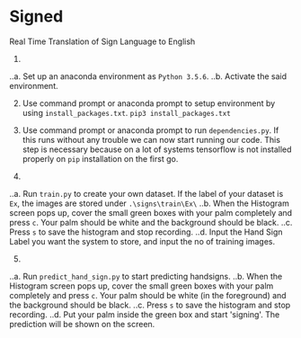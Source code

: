 # Signed
Real Time Translation of Sign Language to English

1. 
..a. Set up an anaconda environment as `Python 3.5.6`.
..b. Activate the said environment.

2. Use command prompt or anaconda prompt to setup environment by using `install_packages.txt`.
```pip3 install_packages.txt``` 

3. Use command prompt or anaconda prompt to run `dependencies.py`. If this runs without any trouble we can now start running our code. This step is necessary because on a lot of systems tensorflow is not installed properly on `pip` installation on the first go.

4. 
..a. Run `train.py` to create your own dataset. If the label of your dataset is `Ex`, the images are stored under `.\signs\train\Ex\`
..b. When the Histogram screen pops up, cover the small green boxes with your palm completely and press `c`. Your palm should be white and the background should be black.
..c. Press `s` to save the histogram and stop recording.
..d. Input the Hand Sign Label you want the system to store, and input the no of training images.

5.
..a. Run `predict_hand_sign.py` to start predicting handsigns.
..b. When the Histogram screen pops up, cover the small green boxes with your palm completely and press `c`. Your palm should be white (in the foreground) and the background should be black.
..c. Press `s` to save the histogram and stop recording.
..d. Put your palm inside the green box and start 'signing'. The prediction will be shown on the screen.
